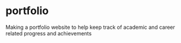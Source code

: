 # portfolio
Making a portfolio website to help keep track of academic and career related progress and achievements
